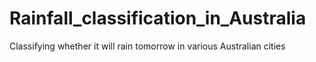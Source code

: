 # Rainfall_classification_in_Australia
Classifying whether it will rain tomorrow in various Australian cities
